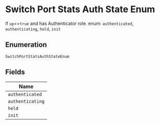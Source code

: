
# Switch Port Stats Auth State Enum

if `up`==`true` and has Authenticator role. enum: `authenticated`, `authenticating`, `held`, `init`

## Enumeration

`SwitchPortStatsAuthStateEnum`

## Fields

| Name |
|  --- |
| `authenticated` |
| `authenticating` |
| `held` |
| `init` |


